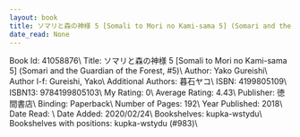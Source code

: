 ```yaml
---
layout: book
title: ソマリと森の神様 5 [Somali to Mori no Kami-sama 5] (Somari and the Guardian of the Forest,  no. 5)
date_read: None
---
```


Book Id: 41058876\ 
Title: ソマリと森の神様 5 [Somali to Mori no Kami-sama 5] (Somari and the Guardian of the Forest, #5)\ 
Author: Yako Gureishi\ 
Author l-f: Gureishi, Yako\ 
Additional Authors: 暮石ヤコ\ 
ISBN: 4199805109\ 
ISBN13: 9784199805103\ 
My Rating: 0\ 
Average Rating: 4.43\ 
Publisher: 徳間書店\ 
Binding: Paperback\ 
Number of Pages: 192\ 
Year Published: 2018\ 
Date Read: \ 
Date Added: 2020/02/24\ 
Bookshelves: kupka-wstydu\ 
Bookshelves with positions: kupka-wstydu (#983)\ 

